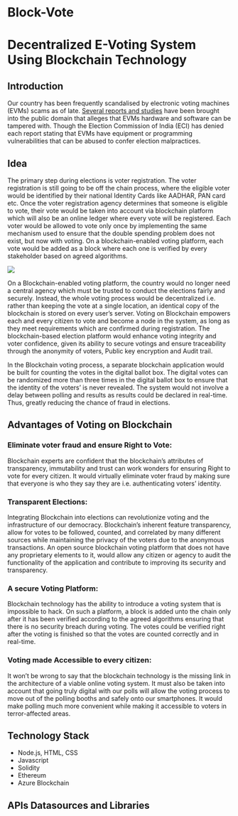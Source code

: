 # Block-Vote


#  Decentralized E-Voting System Using Blockchain Technology


## **Introduction**


Our country has been frequently scandalised by electronic voting machines (EVMs) scams as of late. [Several reports and studies](https://indiaevm.org/evm_tr2010-jul29.pdf?source=post_page) have been brought into the public domain that alleges that EVMs hardware and software can be tampered with. Though the Election Commission of India (ECI) has denied each report stating that EVMs have equipment or programming vulnerabilities that can be abused to confer election malpractices.

## **Idea**

The primary step during elections is voter registration. The voter registration is still going to be off the chain process, where the eligible voter would be identified by their national Identity Cards like AADHAR, PAN card etc. Once the voter registration agency determines that someone is eligible to vote, their vote would be taken into account via blockchain platform which will also be an online ledger where every vote will be registered. Each voter would be allowed to vote only once by implementing the same mechanism used to ensure that the double spending problem does not exist, but now with voting. On a blockchain-enabled voting platform, each vote would be added as a block where each one is verified by every stakeholder based on agreed algorithms.


![](https://res.cloudinary.com/practicaldev/image/fetch/s--a9s-VZ7n--/c_limit%2Cf_auto%2Cfl_progressive%2Cq_auto%2Cw_880/https://thepracticaldev.s3.amazonaws.com/i/qp8u0e1mo5dd7x1jhiot.png)

On a Blockchain-enabled voting platform, the country would no longer need a central agency which must be trusted to conduct the elections fairly and securely. Instead, the whole voting process would be decentralized i.e. rather than keeping the vote at a single location, an identical copy of the blockchain is stored on every user’s server.
Voting on Blockchain empowers each and every citizen to vote and become a node in the system, as long as they meet requirements which are confirmed during registration. The blockchain-based election platform would enhance voting integrity and voter confidence, given its ability to secure votings and ensure traceability through the anonymity of voters, Public key encryption and Audit trail.

In the Blockchain voting process, a separate blockchain application would be built for counting the votes in the digital ballot box. The digital votes can be randomized more than three times in the digital ballot box to ensure that the identity of the voters’ is never revealed. The system would not involve a delay between polling and results as results could be declared in real-time. Thus, greatly reducing the chance of fraud in elections.

## **Advantages of Voting on Blockchain**

### Eliminate voter fraud and ensure Right to Vote:
Blockchain experts are confident that the blockchain’s attributes of transparency, immutability and trust can work wonders for ensuring Right to vote for every citizen. It would virtually eliminate voter fraud by making sure that everyone is who they say they are i.e. authenticating voters’ identity.
### Transparent Elections:
Integrating Blockchain into elections can revolutionize voting and the infrastructure of our democracy. Blockchain’s inherent feature transparency, allow for votes to be followed, counted, and correlated by many different sources while maintaining the privacy of the voters due to the anonymous transactions. An open source blockchain voting platform that does not have any proprietary elements to it, would allow any citizen or agency to audit the functionality of the application and contribute to improving its security and transparency.
### A secure Voting Platform:
Blockchain technology has the ability to introduce a voting system that is impossible to hack. On such a platform, a block is added unto the chain only after it has been verified according to the agreed algorithms ensuring that there is no security breach during voting. The votes could be verified right after the voting is finished so that the votes are counted correctly and in real-time.
### Voting made Accessible to every citizen:
It won’t be wrong to say that the blockchain technology is the missing link in the architecture of a viable online voting system. It must also be taken into account that going truly digital with our polls will allow the voting process to move out of the polling booths and safely onto our smartphones. It would make polling much more convenient while making it accessible to voters in terror-affected areas.


## **Technology Stack**

* Node.js, HTML, CSS
* Javascript
* Solidity
* Ethereum
* Azure Blockchain

## **APIs Datasources and Libraries**

